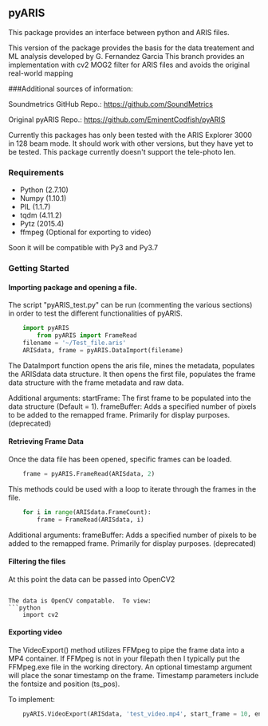 ## pyARIS

This package provides an interface between python and ARIS files.

This version of the package provides the basis for the data treatement and ML analysis developed by G. Fernandez Garcia
This branch provides an implementation with cv2 MOG2 filter for ARIS files and avoids the original real-world mapping

###Additional sources of information:

Soundmetrics GitHub Repo.: https://github.com/SoundMetrics

Original pyARIS Repo.: https://github.com/EminentCodfish/pyARIS

Currently this packages has only been tested with the ARIS Explorer 3000
in 128 beam mode.  It should work with other versions, but they have yet to 
be tested.  This package currently doesn't support the tele-photo len.

### Requirements
* Python (2.7.10)
* Numpy (1.10.1) 
* PIL (1.1.7)
* tqdm (4.11.2)
* Pytz (2015.4)
* ffmpeg (Optional for exporting to video)

Soon it will be compatible with Py3 and Py3.7

### Getting Started

#### Importing package and opening a file.

The script "pyARIS_test.py" can be run (commenting the various sections) in order to test
the different functionalities of pyARIS.

```python
	import pyARIS
        from pyARIS import FrameRead
	filename = '~/Test_file.aris'
	ARISdata, frame = pyARIS.DataImport(filename)
```

The DataImport function opens the aris file, mines the metadata, populates the ARISdata
data structure.  It then opens the first file, populates the frame data structure with the
frame metadata and raw data. 

Additional arguments:
startFrame: The first frame to be populated into the data structure (Default = 1). 
frameBuffer: Adds a specified number of pixels to be added to the remapped frame.
	Primarily for display purposes. (deprecated)

#### Retrieving Frame Data

Once the data file has been opened, specific frames can be loaded.
```python
	frame = pyARIS.FrameRead(ARISdata, 2)
```

This methods could be used with a loop to iterate through the frames in the file. 

```python
	for i in range(ARISdata.FrameCount):
        frame = FrameRead(ARISdata, i)
```

Additional arguments: 
frameBuffer: Adds a specified number of pixels to be added to the remapped frame.
	Primarily for display purposes. (deprecated)

#### Filtering the files

At this point the data can be passed into OpenCV2
```

The data is OpenCV compatable.  To view:
```python
	import cv2

```

#### Exporting video
The VideoExport() method utilizes FFMpeg to pipe the frame data into a MP4 container.
If FFMpeg is not in your filepath then I typically put the FFMpeg.exe file in the 
working directory.  An optional timestamp argument will place the sonar timestamp on 
the frame.  Timestamp parameters include the fontsize and position (ts_pos).

To implement:
```python
	pyARIS.VideoExport(ARISdata, 'test_video.mp4', start_frame = 10, end_frame = 50, timestamp = True, fontsize=30, ts_pos = (10,1200))
```
